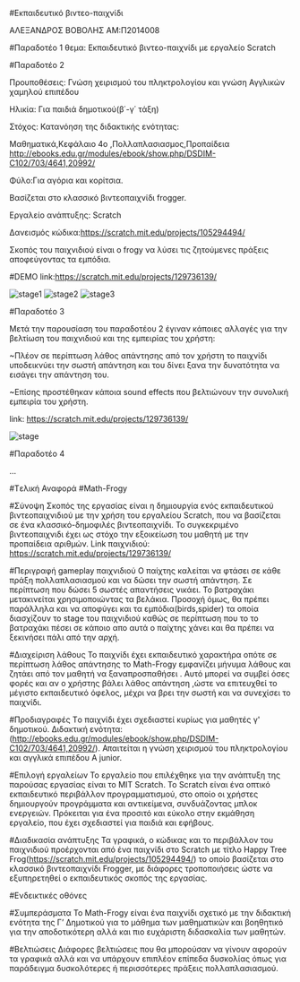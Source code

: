 #Εκπαιδευτικό βιντεο-παιχνίδι

ΑΛΕΞΑΝΔΡΟΣ ΒΟΒΟΛΗΣ AM:Π2014008


#Παραδοτέο 1
θεμα: Εκπαιδευτικό βιντεο-παιχνίδι με εργαλείο Scratch


#Παραδοτέο 2

Προυποθέσεις: Γνώση χειρισμού του πληκτρολογίου και γνώση Αγγλικών χαμηλού επιπέδου

Ηλικία: Για παιδιά δημοτικού(β΄-γ΄ τάξη)

Στόχος: Κατανόηση της διδακτικής ενότητας:

Μαθηματικά,Κεφάλαιο 4ο ,Πολλαπλασιασμος,Προπαίδεια http://ebooks.edu.gr/modules/ebook/show.php/DSDIM-C102/703/4641,20992/

Φύλο:Για αγόρια και κορίτσια.

Βασίζεται στο κλασσικό βιντεοπαιχνίδι frogger.

Εργαλείο ανάπτυξης: Scratch

Δανεισμός κώδικα:https://scratch.mit.edu/projects/105294494/

Σκοπός του παιχνιδιού είναι ο frogy να λύσει τις ζητούμενες πράξεις αποφεύγοντας τα εμπόδια.


#DEMO
link:https://scratch.mit.edu/projects/129736139/

![stage1](https://cloud.githubusercontent.com/assets/15660991/20143476/cbfdd2d8-a6a1-11e6-93ef-9eb8db19714d.png)
![stage2](https://cloud.githubusercontent.com/assets/15660991/20143571/1545adb2-a6a2-11e6-8441-4df0722e21b2.png)
![stage3](https://cloud.githubusercontent.com/assets/15660991/20143600/2da8f526-a6a2-11e6-84c5-b538e0e1c06b.png)


#Παραδοτέο 3

Μετά την παρουσίαση του παραδοτέου 2 έγιναν κάποιες αλλαγές για την βελτίωση του παιχνιδιού και της εμπειρίας του χρήστη:
  
  ~Πλέον σε περίπτωση λάθος απάντησης από τον χρήστη το παιχνίδι υποδεικνύει την σωστή απάντηση και του δίνει ξανα την δυνατότητα να εισάγει την απάντηση του.
  
  ~Επίσης προστέθηκαν κάποια sound effects που βελτιώνουν την συνολική εμπειρία του χρήστη.
  
  link: https://scratch.mit.edu/projects/129736139/
  
  ![stage](https://cloud.githubusercontent.com/assets/15660991/20975983/c1afa5c2-bca9-11e6-89a8-57e0ee603bc2.png)

  


#Παραδοτέο 4

...

#Tελική Αναφορά
#Math-Frogy

#Σύνοψη
Σκοπός της εργασίας είναι η δημιουργία ενός εκπαιδευτικού βιντεοπαιχνιδιού με την χρήση του εργαλείου Scratch, που να βασίζεται σε ένα κλασσικό-δημοφιλές βιντεοπαιχνίδι. Το συγκεκριμένο βιντεοπαιχνιδι έχει ως στόχο την εξοικείωση του μαθητή με την προπαίδεια αριθμών. 
Link παιχνιδιού: https://scratch.mit.edu/projects/129736139/

#Περιγραφή gameplay παιχνιδιού
Ο παίχτης καλείται να φτάσει σε κάθε πράξη πολλαπλασιασμού και να δώσει την σωστή απάντηση. Σε περίπτωση που δώσει 5 σωστές απαντήσεις νικάει. To βατραχάκι μετακινείται χρησιμοποιώντας τα βελάκια. Προσοχή όμως, θα πρέπει παράλληλα και να αποφύγει και τα εμπόδια(birds,spider) τα οποία διασχίζουν το stage του παιχνιδιού καθώς σε  περίπτωση που το το βατραχάκι πέσει σε κάποιο απο αυτά ο παίχτης χάνει και θα πρέπει να ξεκινήσει πάλι από την αρχή.

#Διαχείριση λάθους
To παιχνίδι έχει εκπαιδευτικό χαρακτήρα οπότε σε περίπτωση λάθος απάντησης το Math-Frogy εμφανίζει μήνυμα λάθους και ζητάει από τον μαθητή να ξαναπροσπαθήσει . Αυτό μπορεί να συμβεί όσες φορές και αν ο χρήστης βάλει λάθος απάντηση ,ώστε να επιτευχθεί το μέγιστο εκπαιδευτικό όφελος, μέχρι να βρει την σωστή και να συνεχίσει το παιχνίδι.

#Προδιαγραφές
Tο παιχνίδι έχει σχεδιαστεί κυρίως για μαθητές γ' δημοτικού.                                                     Διδακτική ενότητα: (http://ebooks.edu.gr/modules/ebook/show.php/DSDIM-C102/703/4641,20992/). Απαιτείται η γνώση χειρισμού του πληκτρολογίου και αγγλικά επιπέδου A junior.

#Επιλογή εργαλείων
Το εργαλείο που επιλέχθηκε για την ανάπτυξη της παρούσας εργασίας είναι το MIT Scratch. Το Scratch είναι ένα οπτικό εκπαιδευτικό περιβάλλον προγραμματισμού, στο οποίο οι χρήστες δημιουργούν προγράμματα και αντικείμενα, συνδυάζοντας μπλοκ ενεργειών. Πρόκειται για ένα προσιτό και εύκολο στην εκμάθηση εργαλείο, που έχει σχεδιαστεί για παιδιά και εφήβους.

#Διαδικασία ανάπτυξης
Τα γραφικά, ο κώδικας και το περιβάλλον του παιχνιδιού προέρχονται από ένα παιχνίδι στο Scratch με τίτλο Happy Tree Frog(https://scratch.mit.edu/projects/105294494/) το οποίο βασίζεται στο κλασσικό βιντεοπαιχνίδι Frogger, με διάφορες τροποποιήσεις ώστε να εξυπηρετηθεί ο εκπαιδευτικός σκοπός της εργασίας. 

#Ενδεικτικές οθόνες

#Συμπεράσματα
Το Math-Frogy είναι ένα παιχνίδι σχετικό με την διδακτική ενότητα της Γ’ Δημοτικού για το μάθημα των μαθηματικών και βοηθητικό για την αποδοτικότερη αλλά και πιο ευχάριστη διδασκαλία των μαθητών. 

#Βελτιώσεις
Διάφορες βελτιώσεις που θα μπορούσαν να γίνουν αφορούν τα γραφικά αλλά και να υπάρχουν επιπλέον επίπεδα δυσκολίας όπως για παράδειγμα δυσκολότερες ή περισσότερες πράξεις πολλαπλασιασμού.

